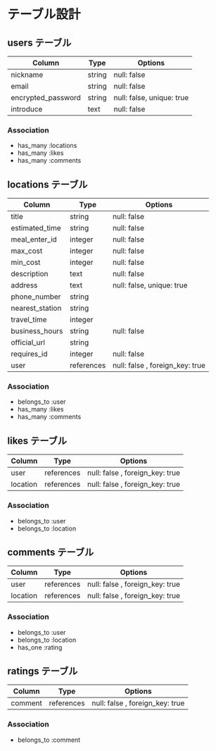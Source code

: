 # テーブル設計

## users テーブル

| Column             | Type   | Options                   |
| ------------------ | ------ | ------------------------- |
| nickname           | string | null: false               |
| email              | string | null: false               |
| encrypted_password | string | null: false, unique: true |
| introduce          | text   | null: false               |

### Association

- has_many :locations
- has_many :likes
- has_many :comments

## locations テーブル

| Column             | Type       | Options                        |
| ------------------ | ---------- | ------------------------------ |
| title              | string     | null: false                    |
| estimated_time     | string     | null: false                    |
| meal_enter_id      | integer    | null: false                    |
| max_cost           | integer    | null: false                    |
| min_cost           | integer    | null: false                    |
| description        | text       | null: false                    |
| address            | text       | null: false, unique: true      |
| phone_number       | string     |                                |
| nearest_station    | string     |                                |
| travel_time        | integer    |                                |
| business_hours     | string     | null: false                    |
| official_url       | string     |                                |
| requires_id        | integer    | null: false                    |
| user               | references | null: false , foreign_key: true|

### Association

- belongs_to :user
- has_many :likes
- has_many :comments


## likes テーブル

| Column             | Type       | Options                        |
| ------------------ | ---------- | ------------------------------ |
| user               | references | null: false , foreign_key: true|
| location           | references | null: false , foreign_key: true|

### Association

- belongs_to :user
- belongs_to :location


## comments テーブル

| Column             | Type       | Options                        |
| ------------------ | ---------- | ------------------------------ |
| user               | references | null: false , foreign_key: true|
| location           | references | null: false , foreign_key: true|

### Association

- belongs_to :user
- belongs_to :location
- has_one :rating


## ratings テーブル

| Column             | Type       | Options                        |
| ------------------ | ---------- | ------------------------------ |
| comment            | references | null: false , foreign_key: true|

### Association

- belongs_to :comment